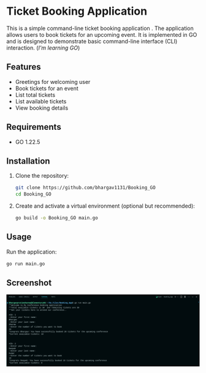 # Ticket Booking Application

This is a simple command-line ticket booking application . The application allows users to book tickets for an upcoming event. It is implemented in GO and is designed to demonstrate basic command-line interface (CLI) interaction.
(*I'm learning GO*)

## Features

- Greetings for welcoming user
- Book tickets for an event
- List total tickets
- List available tickets
- View booking details

## Requirements

- GO 1.22.5 

## Installation

1. Clone the repository:

    ```bash
    git clone https://github.com/bhargav1131/Booking_GO
    cd Booking_GO
    ```

2. Create and activate a virtual environment (optional but recommended):

    ```bash
    go build -o Booking_GO main.go
    ```


## Usage

Run the application:

```bash
go run main.go
```

## Screenshot
![alt text](execution.png)
